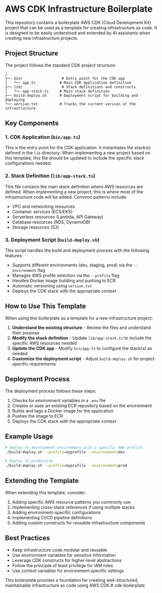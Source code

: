 # AWS CDK Infrastructure Boilerplate

This repository contains a boilerplate AWS CDK (Cloud Development Kit) project that can be used as a template for creating infrastructure as code. It is designed to be easily understood and extended by AI assistants when creating new infrastructure projects.

## Project Structure

The project follows the standard CDK project structure:

```
/
├── bin/                  # Entry point for the CDK app
│   └── app.ts           # Main CDK application definition
├── lib/                  # Stack definitions and constructs
│   └── app-stack.ts     # Main stack definition
├── build-deploy.sh      # Deployment script for building and deploying
└── version.txt          # Tracks the current version of the infrastructure
```

## Key Components

### 1. CDK Application (`bin/app.ts`)

This is the entry point for the CDK application. It instantiates the stack(s) defined in the `lib` directory. When implementing a new project based on this template, this file should be updated to include the specific stack configurations needed.

### 2. Stack Definition (`lib/app-stack.ts`)

This file contains the main stack definition where AWS resources are defined. When implementing a new project, this is where most of the infrastructure code will be added. Common patterns include:

- VPC and networking resources
- Container services (ECS/EKS)
- Serverless resources (Lambda, API Gateway)
- Database resources (RDS, DynamoDB)
- Storage resources (S3)

### 3. Deployment Script (`build-deploy.sh`)

This script handles the build and deployment process with the following features:

- Supports different environments (dev, staging, prod) via the `--environment` flag
- Manages AWS profile selection via the `--profile` flag
- Handles Docker image building and pushing to ECR
- Automatic versioning using `version.txt`
- Deploys the CDK stack with the appropriate context

## How to Use This Template

When using this boilerplate as a template for a new infrastructure project:

1. **Understand the existing structure** - Review the files and understand their purpose
2. **Modify the stack definition** - Update `lib/app-stack.ts` to include the specific AWS resources needed
3. **Update the CDK app** - Modify `bin/app.ts` to configure the stack(s) as needed
4. **Customize the deployment script** - Adjust `build-deploy.sh` for project-specific requirements

## Deployment Process

The deployment process follows these steps:

1. Checks for environment variables in a `.env` file
2. Creates or uses an existing ECR repository based on the environment
3. Builds and tags a Docker image for the application
4. Pushes the image to ECR
5. Deploys the CDK stack with the appropriate context

## Example Usage

```bash
# Deploy to development environment with a specific AWS profile
./build-deploy.sh --profile=myprofile --environment=dev

# Deploy to production
./build-deploy.sh --profile=myprofile --environment=prod
```

## Extending the Template

When extending this template, consider:

1. Adding specific AWS resource patterns you commonly use
2. Implementing cross-stack references if using multiple stacks
3. Adding environment-specific configurations
4. Implementing CI/CD pipeline definitions
5. Adding custom constructs for reusable infrastructure components

## Best Practices

- Keep infrastructure code modular and reusable
- Use environment variables for sensitive information
- Leverage CDK constructs for higher-level abstractions
- Follow the principle of least privilege for IAM roles
- Use context variables for environment-specific settings

This boilerplate provides a foundation for creating well-structured, maintainable infrastructure as code using AWS CDK.# cdk-boilerplate

